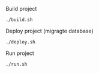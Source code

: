 Build project

`./build.sh`

Deploy project (migragte database)

`./deploy.sh`

Run project

`./run.sh`
